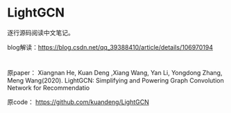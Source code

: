 # LightGCN

逐行源码阅读中文笔记。

blog解读：https://blog.csdn.net/qq_39388410/article/details/106970194

#
原paper： Xiangnan He, Kuan Deng ,Xiang Wang, Yan Li, Yongdong Zhang, Meng Wang(2020). LightGCN: Simplifying and Powering Graph Convolution Network for Recommendatio

原code： https://github.com/kuandeng/LightGCN
